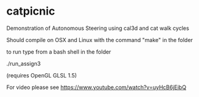 # catpicnic
Demonstration of Autonomous Steering using cal3d and cat walk cycles

Should compile on OSX and Linux with the command "make" in the folder

to run type from a bash shell in the folder

./run_assign3

(requires OpenGL GLSL 1.5)

For video please see https://www.youtube.com/watch?v=uyHcB6jEibQ
